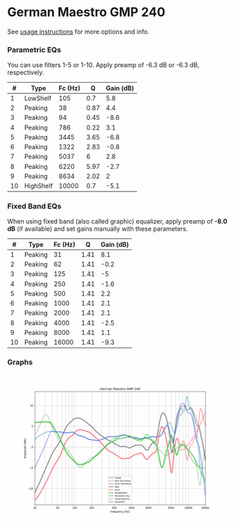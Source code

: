 # German Maestro GMP 240
See [usage instructions](https://github.com/jaakkopasanen/AutoEq#usage) for more options and info.

### Parametric EQs
You can use filters 1-5 or 1-10. Apply preamp of -6.3 dB or -6.3 dB, respectively.

|   # | Type      |   Fc (Hz) |    Q |   Gain (dB) |
|-----|-----------|-----------|------|-------------|
|   1 | LowShelf  |       105 | 0.7  |         5.8 |
|   2 | Peaking   |        38 | 0.87 |         4.4 |
|   3 | Peaking   |        94 | 0.45 |        -8.6 |
|   4 | Peaking   |       786 | 0.22 |         3.1 |
|   5 | Peaking   |      3445 | 3.65 |        -6.8 |
|   6 | Peaking   |      1322 | 2.83 |        -0.8 |
|   7 | Peaking   |      5037 | 6    |         2.8 |
|   8 | Peaking   |      6220 | 5.97 |        -2.7 |
|   9 | Peaking   |      8634 | 2.02 |         2   |
|  10 | HighShelf |     10000 | 0.7  |        -5.1 |

### Fixed Band EQs
When using fixed band (also called graphic) equalizer, apply preamp of **-8.0 dB** (if available) and set gains manually with these parameters.

|   # | Type    |   Fc (Hz) |    Q |   Gain (dB) |
|-----|---------|-----------|------|-------------|
|   1 | Peaking |        31 | 1.41 |         8.1 |
|   2 | Peaking |        62 | 1.41 |        -0.2 |
|   3 | Peaking |       125 | 1.41 |        -5   |
|   4 | Peaking |       250 | 1.41 |        -1.6 |
|   5 | Peaking |       500 | 1.41 |         2.2 |
|   6 | Peaking |      1000 | 1.41 |         2.1 |
|   7 | Peaking |      2000 | 1.41 |         2.1 |
|   8 | Peaking |      4000 | 1.41 |        -2.5 |
|   9 | Peaking |      8000 | 1.41 |         1.1 |
|  10 | Peaking |     16000 | 1.41 |        -9.3 |

### Graphs
![](./German%20Maestro%20GMP%20240.png)

